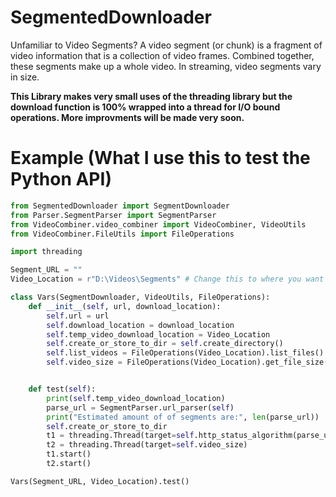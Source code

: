 # SegmentedDownloader
Unfamiliar to Video Segments?
A video segment (or chunk) is a fragment of video information that is a collection of video frames. Combined together, these segments make up a whole video. In streaming, video segments vary in size.

**This Library makes very small uses of the threading library but the download function is 100% wrapped into a thread for I/O bound operations. **More** improvments will be made very soon.**
# Example (What I use this to test the **Python API**)
```python
from SegmentedDownloader import SegmentDownloader
from Parser.SegmentParser import SegmentParser
from VideoCombiner.video_combiner import VideoCombiner, VideoUtils
from VideoCombiner.FileUtils import FileOperations

import threading

Segment_URL = ""
Video_Location = r"D:\Videos\Segments" # Change this to where you want your videos to be downloaded to

class Vars(SegmentDownloader, VideoUtils, FileOperations):
    def __init__(self, url, download_location):
        self.url = url
        self.download_location = download_location
        self.temp_video_download_location = Video_Location
        self.create_or_store_to_dir = self.create_directory()
        self.list_videos = FileOperations(Video_Location).list_files()
        self.video_size = FileOperations(Video_Location).get_file_size(self.list_videos)


    def test(self):
        print(self.temp_video_download_location)
        parse_url = SegmentParser.url_parser(self)
        print("Estimated amount of of segments are:", len(parse_url))
        self.create_or_store_to_dir
        t1 = threading.Thread(target=self.http_status_algorithm(parse_url))
        t2 = threading.Thread(target=self.video_size)
        t1.start()
        t2.start()

Vars(Segment_URL, Video_Location).test()
```

